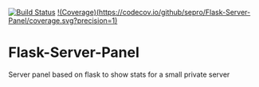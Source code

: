 [![Build Status](https://travis-ci.org/sepro/Flask-Server-Panel.svg?branch=master)](https://travis-ci.org/sepro/Flask-Server-Panel) [!(Coverage)(https://codecov.io/github/sepro/Flask-Server-Panel/coverage.svg?precision=1)](https://codecov.io/github/sepro/Flask-Server-Panel/)

# Flask-Server-Panel
Server panel based on flask to show stats for a small private server
